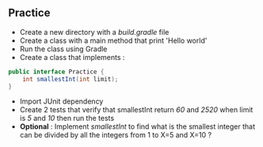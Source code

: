 ## Practice

* Create a new directory with a *build.gradle* file
* Create a class with a main method that print 'Hello world'
* Run the class using Gradle
* Create a class that implements : 
```java
public interface Practice {
    int smallestInt(int limit);
}
```
* Import JUnit dependency
* Create 2 tests that verify that smallestInt return *60* and *2520* when limit is *5* and *10* then run the tests
* **Optional** : Implement *smallestInt* to find what is the smallest integer that can be divided by all the integers from 1 to X=5 and X=10 ?
